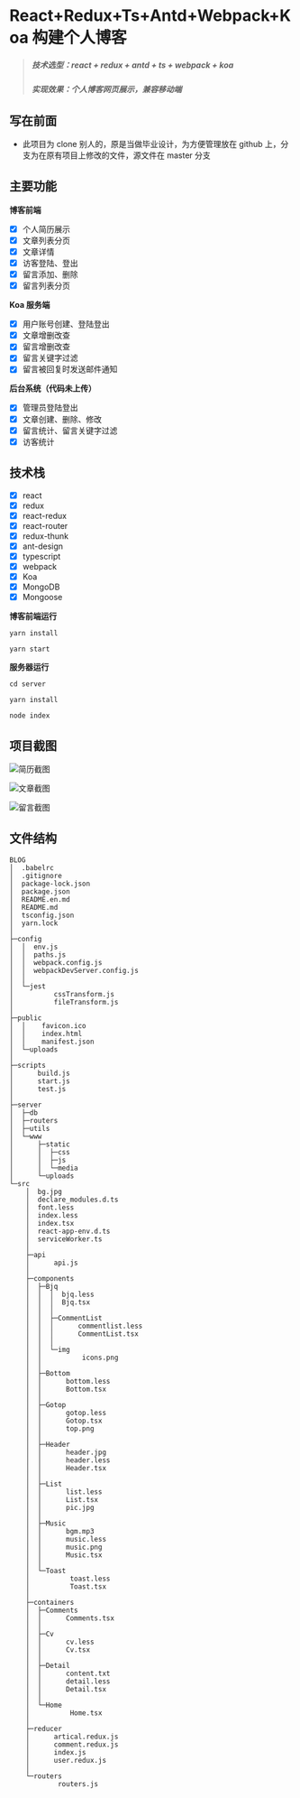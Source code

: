 # React+Redux+Ts+Antd+Webpack+Koa 构建个人博客

> ##### 技术选型：react + redux + antd + ts + webpack + koa
>
> ##### 实现效果：个人博客网页展示，兼容移动端

## 写在前面

- 此项目为 clone 别人的，原是当做毕业设计，为方便管理放在 github 上，分支为在原有项目上修改的文件，源文件在 master 分支

## 主要功能

**博客前端**

- [x] 个人简历展示
- [x] 文章列表分页
- [x] 文章详情
- [x] 访客登陆、登出
- [x] 留言添加、删除
- [x] 留言列表分页

**Koa 服务端**

- [x] 用户账号创建、登陆登出
- [x] 文章增删改查
- [x] 留言增删改查
- [x] 留言关键字过滤
- [x] 留言被回复时发送邮件通知

**后台系统（代码未上传）**

- [x] 管理员登陆登出
- [x] 文章创建、删除、修改
- [x] 留言统计、留言关键字过滤
- [x] 访客统计

## 技术栈

- [x] react
- [x] redux
- [x] react-redux
- [x] react-router
- [x] redux-thunk
- [x] ant-design
- [x] typescript
- [x] webpack
- [x] Koa
- [x] MongoDB
- [x] Mongoose

**博客前端运行**

    yarn install

    yarn start

**服务器运行**

    cd server

    yarn install

    node index

## 项目截图

![简历截图](https://images.gitee.com/uploads/images/2019/0629/155231_14daf218_675480.png "cv.png")

![文章截图](https://images.gitee.com/uploads/images/2019/0629/155251_3cf35005_675480.png "artical.png")

![留言截图](https://images.gitee.com/uploads/images/2019/0629/155312_2ceef6e1_675480.png "comment.png")

## 文件结构

```
BLOG
│  .babelrc
│  .gitignore
│  package-lock.json
│  package.json
│  README.en.md
│  README.md
│  tsconfig.json
│  yarn.lock
│
├─config
│  │  env.js
│  │  paths.js
│  │  webpack.config.js
│  │  webpackDevServer.config.js
│  │
│  └─jest
│          cssTransform.js
│          fileTransform.js
│
├─public
│  │    favicon.ico
│  │    index.html
│  │    manifest.json
│  └─uploads
│
├─scripts
│      build.js
│      start.js
│      test.js
│
├─server
│  ├─db
│  ├─routers
│  ├─utils
│  └─www
│      ├─static
│      │  ├─css
│      │  ├─js
│      │  └─media
│      └─uploads
└─src
    │  bg.jpg
    │  declare_modules.d.ts
    │  font.less
    │  index.less
    │  index.tsx
    │  react-app-env.d.ts
    │  serviceWorker.ts
    │
    ├─api
    │      api.js
    │
    ├─components
    │  ├─Bjq
    │  │  │  bjq.less
    │  │  │  Bjq.tsx
    │  │  │
    │  │  ├─CommentList
    │  │  │      commentlist.less
    │  │  │      CommentList.tsx
    │  │  │
    │  │  └─img
    │  │          icons.png
    │  │
    │  ├─Bottom
    │  │      bottom.less
    │  │      Bottom.tsx
    │  │
    │  ├─Gotop
    │  │      gotop.less
    │  │      Gotop.tsx
    │  │      top.png
    │  │
    │  ├─Header
    │  │      header.jpg
    │  │      header.less
    │  │      Header.tsx
    │  │
    │  ├─List
    │  │      list.less
    │  │      List.tsx
    │  │      pic.jpg
    │  │
    │  ├─Music
    │  │      bgm.mp3
    │  │      music.less
    │  │      music.png
    │  │      Music.tsx
    │  │
    │  └─Toast
    │          toast.less
    │          Toast.tsx
    │
    ├─containers
    │  ├─Comments
    │  │      Comments.tsx
    │  │
    │  ├─Cv
    │  │      cv.less
    │  │      Cv.tsx
    │  │
    │  ├─Detail
    │  │      content.txt
    │  │      detail.less
    │  │      Detail.tsx
    │  │
    │  └─Home
    │          Home.tsx
    │
    ├─reducer
    │      artical.redux.js
    │      comment.redux.js
    │      index.js
    │      user.redux.js
    │
    └─routers
            routers.js
```
